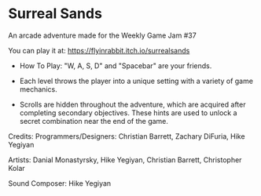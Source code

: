 # Surreal Sands
An arcade adventure made for the Weekly Game Jam #37

You can play it at: https://flyinrabbit.itch.io/surrealsands

* How To Play: 
"W, A, S, D" and "Spacebar" are your friends.

* Each level throws the player into a unique setting with a variety of game mechanics.

* Scrolls are hidden throughout the adventure, which are acquired after completing secondary objectives. These hints are used to unlock a secret combination near the end of the game.

Credits:
Programmers/Designers: Christian Barrett, Zachary DiFuria, Hike Yegiyan

Artists: Danial Monastyrsky, Hike Yegiyan, Christian Barrett, Christopher Kolar

Sound Composer: Hike Yegiyan
